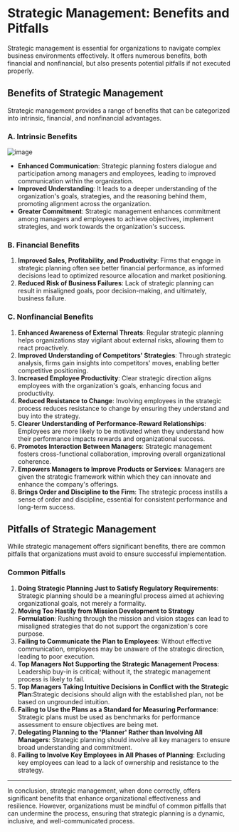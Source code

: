# Strategic Management: Benefits and Pitfalls

Strategic management is essential for organizations to navigate complex business environments effectively. It offers numerous benefits, both financial and nonfinancial, but also presents potential pitfalls if not executed properly.

## Benefits of Strategic Management

Strategic management provides a range of benefits that can be categorized into intrinsic, financial, and nonfinancial advantages.

### A. Intrinsic Benefits

![image](https://github.com/user-attachments/assets/1db199a3-684b-4bdc-91ce-115e93be653d)


- **Enhanced Communication**: Strategic planning fosters dialogue and participation among managers and employees, leading to improved communication within the organization.
- **Improved Understanding**: It leads to a deeper understanding of the organization's goals, strategies, and the reasoning behind them, promoting alignment across the organization.
- **Greater Commitment**: Strategic management enhances commitment among managers and employees to achieve objectives, implement strategies, and work towards the organization's success.

### B. Financial Benefits

1. **Improved Sales, Profitability, and Productivity**: Firms that engage in strategic planning often see better financial performance, as informed decisions lead to optimized resource allocation and market positioning.
2. **Reduced Risk of Business Failures**: Lack of strategic planning can result in misaligned goals, poor decision-making, and ultimately, business failure.

### C. Nonfinancial Benefits

1. **Enhanced Awareness of External Threats**: Regular strategic planning helps organizations stay vigilant about external risks, allowing them to react proactively.
2. **Improved Understanding of Competitors' Strategies**:  Through strategic analysis, firms gain insights into competitors' moves, enabling better competitive positioning.
3. **Increased Employee Productivity**: Clear strategic direction aligns employees with the organization's goals, enhancing focus and productivity.
4. **Reduced Resistance to Change**: Involving employees in the strategic process reduces resistance to change by ensuring they understand and buy into the strategy.
5. **Clearer Understanding of Performance-Reward Relationships**: Employees are more likely to be motivated when they understand how their performance impacts rewards and organizational success.
6. **Promotes Interaction Between Managers**: Strategic management fosters cross-functional collaboration, improving overall organizational coherence.
7. **Empowers Managers to Improve Products or Services**: Managers are given the strategic framework within which they can innovate and enhance the company's offerings.
8. **Brings Order and Discipline to the Firm**: The strategic process instills a sense of order and discipline, essential for consistent performance and long-term success.

## Pitfalls of Strategic Management

While strategic management offers significant benefits, there are common pitfalls that organizations must avoid to ensure successful implementation.

### Common Pitfalls

1. **Doing Strategic Planning Just to Satisfy Regulatory Requirements**: Strategic planning should be a meaningful process aimed at achieving organizational goals, not merely a formality.
2. **Moving Too Hastily from Mission Development to Strategy Formulation**: Rushing through the mission and vision stages can lead to misaligned strategies that do not support the organization's core purpose.
3. **Failing to Communicate the Plan to Employees**: Without effective communication, employees may be unaware of the strategic direction, leading to poor execution.
4. **Top Managers Not Supporting the Strategic Management Process**: Leadership buy-in is critical; without it, the strategic management process is likely to fail.
5. **Top Managers Taking Intuitive Decisions in Conflict with the Strategic Plan**:Strategic decisions should align with the established plan, not be based on ungrounded intuition.
6. **Failing to Use the Plans as a Standard for Measuring Performance**: Strategic plans must be used as benchmarks for performance assessment to ensure objectives are being met.
7. **Delegating Planning to the 'Planner' Rather than Involving All Managers**: Strategic planning should involve all key managers to ensure broad understanding and commitment.
8. **Failing to Involve Key Employees in All Phases of Planning**: Excluding key employees can lead to a lack of ownership and resistance to the strategy.

---

In conclusion, strategic management, when done correctly, offers significant benefits that enhance organizational effectiveness and resilience. However, organizations must be mindful of common pitfalls that can undermine the process, ensuring that strategic planning is a dynamic, inclusive, and well-communicated process.
